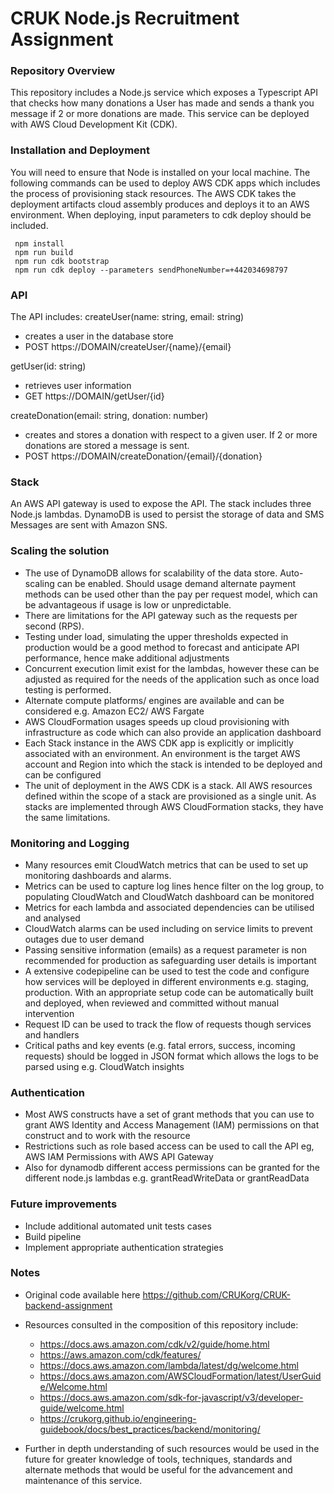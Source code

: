 # CRUK Node.js Recruitment Assignment

### Repository Overview

This repository includes a Node.js service which exposes a Typescript API that checks how many donations a User has made and sends a thank you message if 2 or more donations are made. This service can be deployed with AWS Cloud Development Kit (CDK).

### Installation and Deployment

 You will need to ensure that Node is installed on your local machine. The following commands can be used to deploy AWS CDK apps which includes the process of provisioning stack resources. The AWS CDK takes the deployment artifacts cloud assembly produces and deploys it to an AWS environment. When deploying, input parameters to cdk deploy should be included.

```
 npm install
 npm run build
 npm run cdk bootstrap
 npm run cdk deploy --parameters sendPhoneNumber=+442034698797
 ```

### API

The API includes:
createUser(name: string, email: string)
- creates a user in the database store
- POST https://DOMAIN/createUser/{name}/{email}
 
getUser(id: string)
- retrieves user information
- GET https://DOMAIN/getUser/{id}

createDonation(email: string, donation: number) 
- creates and stores a donation with respect to a given user. If 2 or more donations are stored a message is sent.
- POST https://DOMAIN/createDonation/{email}/{donation}

### Stack

An AWS API gateway is used to expose the API. The stack includes three Node.js lambdas. DynamoDB is used to persist the storage of data and SMS Messages are sent with Amazon SNS.


### Scaling the solution

- The use of DynamoDB allows for scalability of the data store. Auto-scaling can be enabled. Should usage demand alternate payment methods can be used other than the pay per request model, which can be advantageous if usage is low or unpredictable.
- There are limitations for the API gateway such as the requests per second (RPS).
- Testing under load, simulating the upper thresholds expected in production would be a good method to forecast and anticipate API performance, hence make additional adjustments
- Concurrent execution limit exist for the lambdas, however these can be adjusted as required for the needs of the application such as once load testing is performed.
- Alternate compute platforms/ engines are available and can be considered e.g. Amazon EC2/ AWS Fargate
- AWS CloudFormation usages speeds up cloud provisioning with infrastructure as code which can also provide an application dashboard
-  Each Stack instance in the AWS CDK app is explicitly or implicitly associated with an environment. An environment is the target AWS account and Region into which the stack is intended to be deployed and can be configured
- The unit of deployment in the AWS CDK is a stack. All AWS resources defined within the scope of a stack are provisioned as a single unit. As stacks are implemented through AWS CloudFormation stacks, they have the same limitations.

### Monitoring and Logging

- Many resources emit CloudWatch metrics that can be used to set up monitoring dashboards and alarms. 
- Metrics can be used to capture log lines hence filter on the log group, to populating CloudWatch and CloudWatch dashboard can be monitored
- Metrics for each lambda and associated dependencies can be utilised and analysed
- CloudWatch alarms can be used including on service limits to prevent outages due to user demand
- Passing sensitive information (emails) as a request parameter is non recommended for production as safeguarding user details is important
- A extensive codepipeline can be used to test the code and configure how services will be deployed in different environments e.g. staging, production. With an appropriate setup code can be automatically built and deployed, when reviewed and committed without manual intervention
- Request ID can be used to track the flow of requests though services and handlers
- Critical paths and key events (e.g. fatal errors, success, incoming requests) should be logged in JSON format which allows the logs to be parsed using e.g. CloudWatch insights

### Authentication

- Most AWS constructs have a set of grant methods that you can use to grant AWS Identity and Access Management (IAM) permissions on that construct and to work with the resource
- Restrictions such as role based access can be used to call the API eg, AWS IAM Permissions with AWS API Gateway
- Also for dynamodb different access permissions can be granted for the different node.js lambdas e.g. grantReadWriteData or grantReadData

### Future improvements

- Include additional automated unit tests cases 
- Build pipeline
- Implement appropriate authentication strategies

### Notes

- Original code available here https://github.com/CRUKorg/CRUK-backend-assignment
- Resources consulted in the composition of this repository include:
    - https://docs.aws.amazon.com/cdk/v2/guide/home.html
    - https://aws.amazon.com/cdk/features/
    - https://docs.aws.amazon.com/lambda/latest/dg/welcome.html
    - https://docs.aws.amazon.com/AWSCloudFormation/latest/UserGuide/Welcome.html
    - https://docs.aws.amazon.com/sdk-for-javascript/v3/developer-guide/welcome.html
    - https://crukorg.github.io/engineering-guidebook/docs/best_practices/backend/monitoring/

- Further in depth understanding of such resources would be used in the future for greater knowledge of tools, techniques, standards and alternate methods that would be useful for the advancement and maintenance of this service.